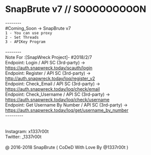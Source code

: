 # SnapBrute v7 // SOOOOOOOOON<br>
--------<br>
#Coming_Soon -> SnapBrute v7<br>
`1 - You can use proxy`<br>
`2 - Set Threads`<br>
`3 - APIKey Program`<br>
<br>
--------<br>
Note For :[SnapWreck Project]- #2018/2/7<br>
Endpoint: Login / API SC (3rd-party) -> https://auth.snapwreck.today/scauth/login<br>
Endpoint: Register / API SC (3rd-party) -> http://auth.snapwreck.today/loq/register_v2<br>
Endpoint: Check_Email / API SC (3rd-party) -> https://auth.snapwreck.today/loq/check/email<br>
Endpoint: Check_Username / API SC (3rd-party) -> https://auth.snapwreck.today/loq/check/username<br>
Endpoint: Get Username By Number / API SC (3rd-party) -> https://auth.snapwreck.today/loq/get/username_by_number<br>
---------<br>
<br><br>
Instagram: x1337r00t<br>
Twitter: _1337r00t<br>
<br>
@ 2016-2018 SnapBrute ( CoDeD With Love By @1337r00t )
<br>
